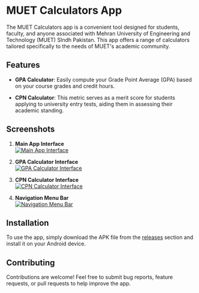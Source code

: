 # MUET Calculators App

The MUET Calculators app is a convenient tool designed for students, faculty, and anyone associated with Mehran University of Engineering and Technology (MUET) SIndh Pakistan. This app offers a range of calculators tailored specifically to the needs of MUET's academic community.

## Features

- **GPA Calculator**: Easily compute your Grade Point Average (GPA) based on your course grades and credit hours.
  
- **CPN Calculator**: This metric serves as a merit score for students applying to university entry tests, aiding them in assessing their academic standing.


## Screenshots

1. **Main App Interface**  
   [![Main App Interface](https://github.com/asfandalidal/MUET-Calculators/blob/master/MAIN.jpg)](https://github.com/asfandalidal/MUET-Calculators/blob/master/MAIN.jpg)

2. **GPA Calculator Interface**  
   [![GPA Calculator Interface](https://github.com/asfandalidal/MUET-Calculators/blob/master/GPAIT.jpg)](https://github.com/asfandalidal/MUET-Calculators/blob/master/GPAIT.jpg)

3. **CPN Calculator Interface**  
   [![CPN Calculator Interface](https://github.com/asfandalidal/MUET-Calculators/blob/master/CPNIT.jpg)](https://github.com/asfandalidal/MUET-Calculators/blob/master/CPNIT.jpg)

4. **Navigation Menu Bar**  
   [![Navigation Menu Bar](https://github.com/asfandalidal/MUET-Calculators/blob/master/NAV.jpg)](https://github.com/asfandalidal/MUET-Calculators/blob/master/NAV.jpg)

## Installation

To use the app, simply download the APK file from the [releases](https://github.com/asfandalidal/muet-calculators/releases) section and install it on your Android device.

## Contributing

Contributions are welcome! Feel free to submit bug reports, feature requests, or pull requests to help improve the app.
